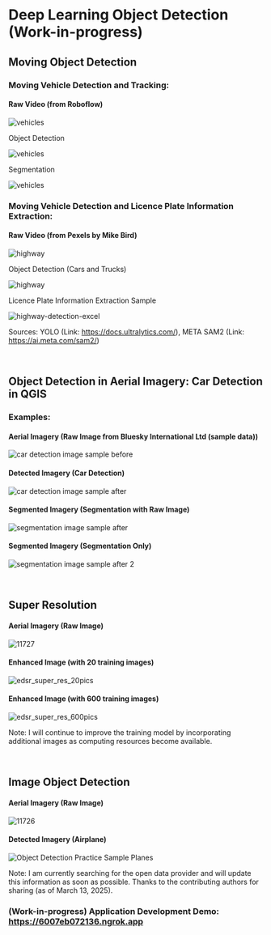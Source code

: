 # Deep Learning Object Detection (Work-in-progress)


## Moving Object Detection

### Moving Vehicle Detection and Tracking:

#### Raw Video (from Roboflow)
![vehicles](https://github.com/WooserkPark/Deep-Learning-Object-Detection/blob/main/04_image/vehicles.gif)

Object Detection

![vehicles](https://github.com/WooserkPark/Deep-Learning-Object-Detection/blob/main/05_outcome/vehicles-detection.gif)

Segmentation

![vehicles](https://github.com/WooserkPark/Deep-Learning-Object-Detection/blob/main/05_outcome/vehicles-segmentation.gif)


### Moving Vehicle Detection and Licence Plate Information Extraction:

#### Raw Video (from Pexels by Mike Bird)
![highway](https://github.com/WooserkPark/Deep-Learning-Object-Detection/blob/main/04_image/highway.gif)

Object Detection (Cars and Trucks)

![highway](https://github.com/WooserkPark/Deep-Learning-Object-Detection/blob/main/05_outcome/highway-detection.gif)

Licence Plate Information Extraction Sample

![highway-detection-excel](https://github.com/user-attachments/assets/376fcec5-6967-471b-8dcc-950ecb9b4656)

Sources: YOLO (Link: https://docs.ultralytics.com/), META SAM2 (Link: https://ai.meta.com/sam2/)

&nbsp;

## Object Detection in Aerial Imagery: Car Detection in QGIS

### Examples:

#### Aerial Imagery (Raw Image from Bluesky International Ltd (sample data))
![car detection image sample before](https://github.com/user-attachments/assets/00fa1404-e371-4733-9014-c54e6d3267d4)

#### Detected Imagery (Car Detection)
![car detection image sample after](https://github.com/user-attachments/assets/3e25f7b5-f95f-4d18-8995-da52871e0627)

#### Segmented Imagery (Segmentation with Raw Image)
![segmentation image sample after](https://github.com/user-attachments/assets/25a4afcc-7752-449a-82ce-e9bba0e22845)

#### Segmented Imagery (Segmentation Only)
![segmentation image sample after 2](https://github.com/user-attachments/assets/ee62870a-3327-43c3-91d6-bba8bd00fbf3)

&nbsp;

## Super Resolution

#### Aerial Imagery (Raw Image)
![11727](https://github.com/user-attachments/assets/bdf82db5-cdf6-494d-86e0-44c183b813ec)

#### Enhanced Image (with 20 training images)
![edsr_super_res_20pics](https://github.com/user-attachments/assets/882d1622-eb9a-43ed-ba2d-8733a006612b)

#### Enhanced Image (with 600 training images)
![edsr_super_res_600pics](https://github.com/user-attachments/assets/fe9f0e41-96ff-4ce8-9839-4e3c33ec1af9)

Note: I will continue to improve the training model by incorporating additional images as computing resources become available.

&nbsp;

## Image Object Detection

#### Aerial Imagery (Raw Image)
![11726](https://github.com/user-attachments/assets/c1a94769-4ecb-4c8a-9026-820ea02fa87b)

#### Detected Imagery (Airplane)
![Object Detection Practice Sample Planes](https://github.com/user-attachments/assets/ef29585c-3c2d-4cd5-818a-ea11ec358a61)

Note: I am currently searching for the open data provider and will update this information as soon as possible. Thanks to the contributing authors for sharing (as of March 13, 2025).


### (Work-in-progress) Application Development Demo: https://6007eb072136.ngrok.app
